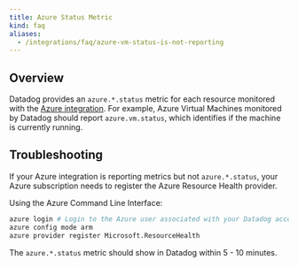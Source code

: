 ```yaml
---
title: Azure Status Metric
kind: faq
aliases:
  - /integrations/faq/azure-vm-status-is-not-reporting
---
```


## Overview

Datadog provides an `azure.*.status` metric for each resource monitored with the [Azure integration][1]. For example, Azure Virtual Machines monitored by Datadog should report `azure.vm.status`, which identifies if the machine is currently running.

## Troubleshooting

If your Azure integration is reporting metrics but not `azure.*.status`, your Azure subscription needs to register the Azure Resource Health provider.

Using the Azure Command Line Interface:
```bash
azure login # Login to the Azure user associated with your Datadog account
azure config mode arm
azure provider register Microsoft.ResourceHealth
```

The `azure.*.status` metric should show in Datadog within 5 - 10 minutes.

[1]: /integrations/azure
